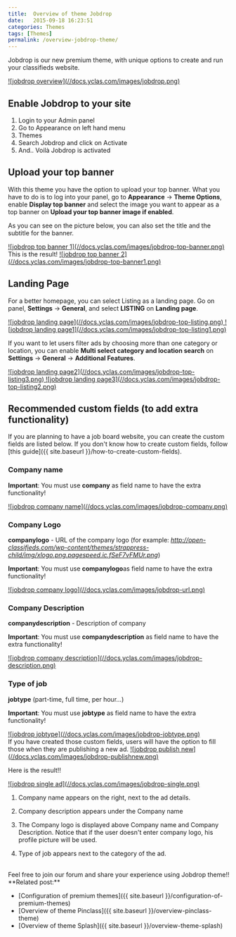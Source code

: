 ```yaml
---
title:  Overview of theme Jobdrop
date:   2015-09-18 16:23:51
categories: Themes
tags: [Themes]
permalink: /overview-jobdrop-theme/
---
```

Jobdrop is our new premium theme, with unique options to create and run your classifieds website.

<a href="//docs.yclas.com/images/jobdrop.png" class="thumbnail gallery-item" data-gallery>
![jobdrop overview](//docs.yclas.com/images/jobdrop.png)
</a>


## Enable Jobdrop to your site 

1. Login to your Admin panel
2. Go to Appearance on left hand menu
3. Themes
4. Search Jobdrop and click on Activate
5. And.. Voilà Jobdrop is activated

## Upload your top banner

With this theme you have the option to upload your top banner. What you have to do is to log into your panel, go to **Appearance** -> **Theme Options**, enable **Display top banner** and select the image you want to appear as a top banner on **Upload your top banner image if enabled**. 

As you can see on the picture below, you can also set the title and the subtitle for the banner.

<a href="//docs.yclas.com/images/jobdrop-top-banner.png" class="thumbnail gallery-item" data-gallery>
![jobdrop top banner 1](//docs.yclas.com/images/jobdrop-top-banner.png)
</a>

<br>
This is the result!

<a href="//docs.yclas.com/images/jobdrop-top-banner1.png" class="thumbnail gallery-item" data-gallery>
![jobdrop top banner 2](//docs.yclas.com/images/jobdrop-top-banner1.png)
</a>

## Landing Page

For a better homepage, you can select Listing as a landing page. Go on panel, **Settings** -> **General**, and select **LISTING** on **Landing page**.

<a href="//docs.yclas.com/images/jobdrop-top-listing.png" class="thumbnail gallery-item" data-gallery>
![jobdrop landing page](//docs.yclas.com/images/jobdrop-top-listing.png)
</a>

<a href="//docs.yclas.com/images/jobdrop-top-listing1.png" class="thumbnail gallery-item" data-gallery>
![jobdrop landing page1](//docs.yclas.com/images/jobdrop-top-listing1.png)
</a>

If you want to let users filter ads by choosing more than one category or location, you can enable **Multi select category and location search** on **Settings** -> **General** -> **Additional Features**.

<a href="//docs.yclas.com/images/jobdrop-top-listing3.png" class="thumbnail gallery-item" data-gallery>
![jobdrop landing page2](//docs.yclas.com/images/jobdrop-top-listing3.png)
</a>

<a href="//docs.yclas.com/images/jobdrop-top-listing2.png" class="thumbnail gallery-item" data-gallery>
![jobdrop landing page3](//docs.yclas.com/images/jobdrop-top-listing2.png)
</a>

## Recommended custom fields (to add extra functionality)

If you are planning to have a job board website, you can create the custom fields are listed below. If you don't know how to create custom fields, follow [this guide]({{ site.baseurl }}/how-to-create-custom-fields).


### Company name​

**Important**: You must use **company​** as field name to have the extra functionality!

<a href="//docs.yclas.com/images/jobdrop-company.png" class="thumbnail gallery-item" data-gallery>
![jobdrop company name](//docs.yclas.com/images/jobdrop-company.png)
</a>

<br>

### Company Logo

**companylogo​** - URL of the company logo​ (for example: _http://open-classifieds.com/wp-content/themes/strappress-child/img/xlogo.png.pagespeed.ic.fSeF7vFMUr.png_)

**Important**: You must use **companylogo​** as field name to have the extra functionality!

<a href="//docs.yclas.com/images/jobdrop-url.png" class="thumbnail gallery-item" data-gallery>
![jobdrop company logo](//docs.yclas.com/images/jobdrop-url.png)
</a>

<br>

### Company Description

**companydescription​** - Description of company​

**Important**: You must use **companydescription​** as field name to have the extra functionality!

<a href="//docs.yclas.com/images/jobdrop-description.png" class="thumbnail gallery-item" data-gallery>
![jobdrop company description](//docs.yclas.com/images/jobdrop-description.png)
</a>

<br>

### Type of job

**jobtype** (part-time, full time, per hour...)​​

**Important**: You must use **jobtype** as field name to have the extra functionality!

<a href="//docs.yclas.com/images/jobdrop-jobtype.png" class="thumbnail gallery-item" data-gallery>
![jobdrop jobtype](//docs.yclas.com/images/jobdrop-jobtype.png)
</a>

<br>
If you have created those custom fields, users will have the option to fill those when they are publishing a new ad.

<a href="//docs.yclas.com/images/jobdrop-publishnew.png" class="thumbnail gallery-item" data-gallery>
![jobdrop publish new](//docs.yclas.com/images/jobdrop-publishnew.png)
</a>

<br>

Here is the result!!

<a href="//docs.yclas.com/images/jobdrop-single.png" class="thumbnail gallery-item" data-gallery>
![jobdrop single ad](//docs.yclas.com/images/jobdrop-single.png)
</a>


1. Company name appears on the right, next to the ad details.

2. Company description appears under the Company name

3. The Company logo is displayed above Company name and Company Description. Notice that if the user doesn't enter company logo, his profile picture will be used.

4. Type of job appears next to the category of the ad.

<br>
Feel free to join our forum and share your experience using Jobdrop theme!!


<br>
**Related post:**

* [Configuration of premium themes]({{ site.baseurl }}/configuration-of-premium-themes)
* [Overview of theme Pinclass]({{ site.baseurl }}/overview-pinclass-theme)
* [Overview of theme Splash]({{ site.baseurl }}/overview-theme-splash)















